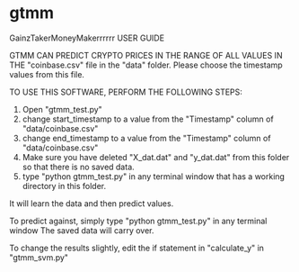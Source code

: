# gtmm
GainzTakerMoneyMakerrrrrr USER GUIDE

GTMM CAN PREDICT CRYPTO PRICES IN THE RANGE OF ALL VALUES IN THE "coinbase.csv" file in the "data" folder. Please choose the timestamp values from this file.

TO USE THIS SOFTWARE, PERFORM THE FOLLOWING STEPS:

1. Open "gtmm_test.py"
2. change start_timestamp to a value from the "Timestamp" column of "data/coinbase.csv"
3. change end_timestamp to a value from the "Timestamp" column of "data/coinbase.csv"
4. Make sure you have deleted "X_dat.dat" and "y_dat.dat" from this folder so that there is no saved data.
4. type "python gtmm_test.py" in any terminal window that has a working directory in this folder.

It will learn the data and then predict values. 

To predict against, simply type "python gtmm_test.py" in any terminal window The saved data will carry over.

To change the results slightly, edit the if statement in "calculate_y" in "gtmm_svm.py"
